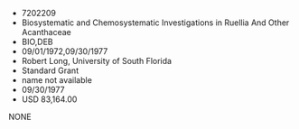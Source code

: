 * 7202209
* Biosystematic and Chemosystematic Investigations in Ruellia And Other Acanthaceae
* BIO,DEB
* 09/01/1972,09/30/1977
* Robert Long, University of South Florida
* Standard Grant
*   name not available
* 09/30/1977
* USD 83,164.00

NONE